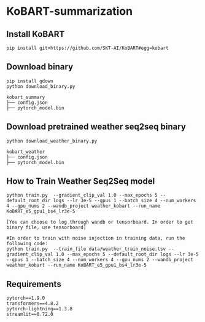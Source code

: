 # KoBART-summarization

## Install KoBART
```
pip install git+https://github.com/SKT-AI/KoBART#egg=kobart
```

## Download binary
```
pip install gdown
python download_binary.py

kobart_summary
├── config.json
├── pytorch_model.bin
```

## Download pretrained weather seq2seq binary
```
python download_weather_binary.py

kobart_weather
├── config.json
├── pytorch_model.bin
```

## How to Train Weather Seq2Seq model
```
python train.py  --gradient_clip_val 1.0 --max_epochs 5 --default_root_dir logs --lr 3e-5 --gpus 1 --batch_size 4 --num_workers 4 --gpu_nums 2 --wandb_project weather_kobart --run_name KoBART_e5_gpu1_bs4_lr3e-5

[You can choose to log through wandb or tensorboard. In order to get binary file, use tensorboard]

#In order to train with noise injection in training data, run the following code:
python train.py  --train_file data/weather_train_noise.tsv --gradient_clip_val 1.0 --max_epochs 5 --default_root_dir logs --lr 3e-5 --gpus 1 --batch_size 4 --num_workers 4 --gpu_nums 2 --wandb_project weather_kobart --run_name KoBART_e5_gpu1_bs4_lr3e-5
```

## Requirements
```
pytorch==1.9.0
transformers==4.8.2
pytorch-lightning==1.3.8
streamlit==0.72.0
```
